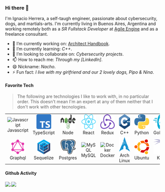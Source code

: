 ### Hi there 👋

I'm Ignacio Herrera, a self-taugh engineer, passionate about cybersecurity, dogs, and martials-arts. I'm currently living in Buenos Aires, Argentina and working remotely both as a _SR Fullstack Developer_ at [Agile Engine](https://agileengine.com/) and as a freelance consultant.

- 🔭 I’m currently working on: [Architect Handbook](/https://github.com/herrera-ignacio/architect-handbook).
- 🌱 I’m currently learning: _C++_.
- 👯 I’m looking to collaborate on: _Cybersecurity projects_.
- 📫 How to reach me: _Through my [LinkedIn]_.
- 😄 Nickname: _Nacho_.
- ⚡ Fun fact: _I live with my girlfriend and our 2 lovely dogs, Pipo & Nina_.

#### Favorite Tech

> The following are technologies I like to work with, in no particular order. This doesn't mean I'm an expert at any of them neither that I don't work with other tecnologies.

<table>
  <tr>
    <td align="center" width="96">
      <img src="./assets/javascript.png" width="48" height="48" alt="Javascript" />
      <br>Javascript
    </td>
    <td align="center" width="96">
      <img src="./assets/typescript.png" width="48" height="48" alt="TypeScript" />
      <br>TypeScript
    </td>
    <td align="center" width="96">
      <img src="./assets/node.png" width="48" height="48" alt="Node" />
      <br>Node
    </td>
    <td align="center" width="96">
      <img src="./assets/react.png" width="48" height="48" alt="React" />
      <br>React
    </td>
    <td align="center" width="96">
      <img src="./assets/redux.svg" width="48" height="48" alt="React" />
      <br>Redux
    </td>
    <td align="center" width="96">
        <img src="./assets/cpp.svg" width="48" height="48" alt="C++" />
      <br>C++
    </td>
    <td align="center" width="96">
      <img src="./assets/python.png" width="48" height="48" alt="Python" />
      <br>Python
    </td>
    <td align="center" width="96">
      <img src="./assets/golang.png" width="48" height="48" alt="Golang" />
      <br>Golang
    </td>
    <td align="center" width="96">
      <img src="./assets/haskell.svg" width="48" height="48" alt="Kubernetes" />
      <br>Haskell
    </td>
  </tr>
  <tr>
    <td align="center" width="96">
      <img src="./assets/graphql.png" width="48" height="48" alt="Graphql" />
      <br>Graphql
    </td>
    <td align="center" width="96">
      <img src="./assets/sequelize.png" width="48" height="48" alt="Sequelize" />
      <br>Sequelize
    </td>
    <td align="center" width="96">
      <img src="./assets/postgres.png" width="48" height="48" alt="Postgres" />
      <br>Postgres
    </td>
    <td align="center"  width="96">
      <img src="./img/mysql.png" width="48" height="48" alt="MySQL" />
      <br>MySQL
    </td>
    <td align="center" width="96"> 
      <img src="./assets/docker.svg" width="48" height="48" alt="Docker" />
      <br>Docker
    </td>
    <td align="center"  width="96">
        <img src="./assets/archlinux.png" width="48" height="48" alt="Arch Linux" />
      <br>Arch Linux
    </td>
    <td align="center"  width="96">
      <img src="./assets/ubuntu.png" width="48" height="48" alt="Ubuntu" />
      <br>Ubuntu
    </td>
    <td align="center" width="96">
      <img src="./assets/kali.png" width="48" height="48" alt="Kali" />
      <br>Kali
    </td>
    <td align="center" width="96"> 
      <img src="./assets/aws.png" width="48" height="48" alt="AWS" />
      <br>AWS
    </td>
  </tr>
</table>

#### Github Activity

<a href=https://github.com/anuraghazra/github-readme-stats>
  <img align="center" src="https://github-readme-stats.vercel.app/api?username=herrera-ignacio&count_private=true&show_icons=true&theme=merko">
</a>

<a href=https://github.com/anuraghazra/github-readme-stats>
  <img align="center" src="https://github-readme-stats.vercel.app/api/top-langs/?username=herrera-ignacio&hide=jupyter%20notebook,css,html&theme=merko" />
</a>
